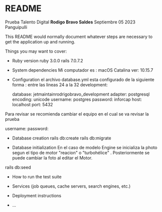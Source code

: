 # README

Prueba Talento Digital 
**Rodigo Bravo Saldes**
Septiembre 05 2023
Panguipulli

This README would normally document whatever steps are necessary to get the
application up and running.

Things you may want to cover:

* Ruby version
ruby  3.0.0
rails 7.0.7.2



* System dependencies
Mi computador es : macOS Catalina ver: 10.15.7

* Configuration
el archivo database.yml  esta configurado de la siguiente forma :
entre las lineas 24 a la 32
development:

  database: jetmaintainrodrigobravo_development
  adapter: postgresql
  encoding: unicode
  username: postgres
  password: inforcap
  host: localhost
  port: 5432

Para revisar se recomienda cambiar el equipo en el cual se va revisar la prueba

  username: 
  password: 

* Database creation
  rails db:create
  rails db:migrate

* Database initialization
En el caso de modelo Engine  se inicializa la photo segun el tipo de motor 
"reacion" o "turbohélice" .  Posteriormente se puede cambiar la foto al editar el Motor.

rails db:seed

* How to run the test suite

* Services (job queues, cache servers, search engines, etc.)

* Deployment instructions

* ...
